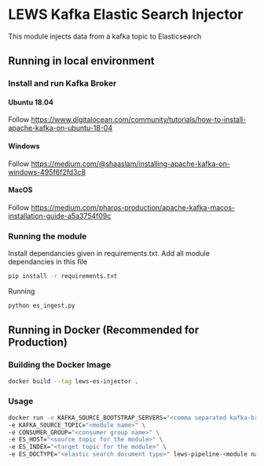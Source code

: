 # LEWS Kafka Elastic Search Injector

This module injects data from a kafka topic to Elasticsearch


## Running in local environment

### Install and run Kafka Broker
#### Ubuntu 18.04
Follow https://www.digitalocean.com/community/tutorials/how-to-install-apache-kafka-on-ubuntu-18-04
#### Windows 
Follow https://medium.com/@shaaslam/installing-apache-kafka-on-windows-495f6f2fd3c8
#### MacOS
Follow https://medium.com/pharos-production/apache-kafka-macos-installation-guide-a5a3754f09c

### Running the module
Install dependancies given in requirements.txt. Add all module dependancies in this file
```bash
pip install -r requirements.txt
```

Running
```bash
python es_ingest.py
```

## Running in Docker (Recommended for Production)
### Building the Docker Image


```bash
docker build --tag lews-es-injector .
```

### Usage

```bash
docker run -e KAFKA_SOURCE_BOOTSTRAP_SERVERS="<comma separated kafka-broker-host:port>" \
-e KAFKA_SOURCE_TOPIC="<module name>" \
-e CONSUMER_GROUP="<consumer group name>" \
-e ES_HOST="<source topic for the module>" \
-e ES_INDEX="<target topic for the module>" \
-e ES_DOCTYPE="<elastic search document type>" lews-pipeline-<module name>
```
